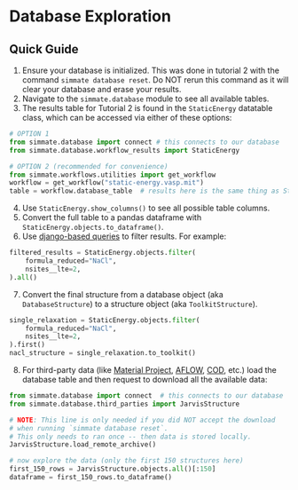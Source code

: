 # Database Exploration

## Quick Guide

1. Ensure your database is initialized. This was done in tutorial 2 with the command `simmate database reset`. Do NOT rerun this command as it will clear your database and erase your results.
2. Navigate to the `simmate.database` module to see all available tables.
3. The results table for Tutorial 2 is found in the `StaticEnergy` datatable class, which can be accessed via either of these options:
```python
# OPTION 1
from simmate.database import connect # this connects to our database
from simmate.database.workflow_results import StaticEnergy

# OPTION 2 (recommended for convenience)
from simmate.workflows.utilities import get_workflow
workflow = get_workflow("static-energy.vasp.mit")
table = workflow.database_table  # results here is the same thing as StaticEnergy above
```
4. Use `StaticEnergy.show_columns()` to see all possible table columns.
5. Convert the full table to a pandas dataframe with `StaticEnergy.objects.to_dataframe()`.
6. Use [django-based queries](https://docs.djangoproject.com/en/4.0/topics/db/queries/) to filter results. For example:
```python
filtered_results = StaticEnergy.objects.filter(
    formula_reduced="NaCl", 
    nsites__lte=2,
).all()
```
7. Convert the final structure from a database object (aka `DatabaseStructure`) to a structure object (aka `ToolkitStructure`).
```python
single_relaxation = StaticEnergy.objects.filter(
    formula_reduced="NaCl", 
    nsites__lte=2,
).first()
nacl_structure = single_relaxation.to_toolkit()
```
8. For third-party data (like [Material Project](https://materialsproject.org/), [AFLOW](http://aflowlib.org/), [COD](http://www.crystallography.net/cod/), etc.) load the database table and then request to download all the available data:
```python
from simmate.database import connect  # this connects to our database
from simmate.database.third_parties import JarvisStructure

# NOTE: This line is only needed if you did NOT accept the download
# when running `simmate database reset`.
# This only needs to ran once -- then data is stored locally.
JarvisStructure.load_remote_archive()

# now explore the data (only the first 150 structures here)
first_150_rows = JarvisStructure.objects.all()[:150]
dataframe = first_150_rows.to_dataframe()
```
